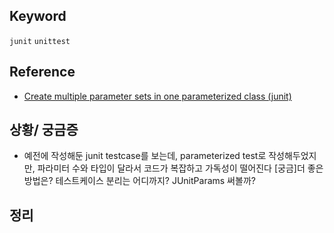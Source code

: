 ## Keyword
`junit` `unittest`

## Reference
- [Create multiple parameter sets in one parameterized class (junit)
](https://stackoverflow.com/questions/14082004/create-multiple-parameter-sets-in-one-parameterized-class-junit)

## 상황/ 궁금증
- 예전에 작성해둔 junit testcase를 보는데, parameterized test로 작성해두었지만, 파라미터 수와 타입이 달라서 코드가 복잡하고 가독성이 떨어진다
[궁금]더 좋은 방법은? 테스트케이스 분리는 어디까지? JUnitParams 써볼까?

## 정리

